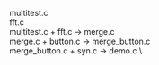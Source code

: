 multitest.c \
fft.c \
multitest.c + fft.c -> merge.c\
merge.c + button.c -> merge_button.c\
merge_button.c + syn.c -> demo.c \
